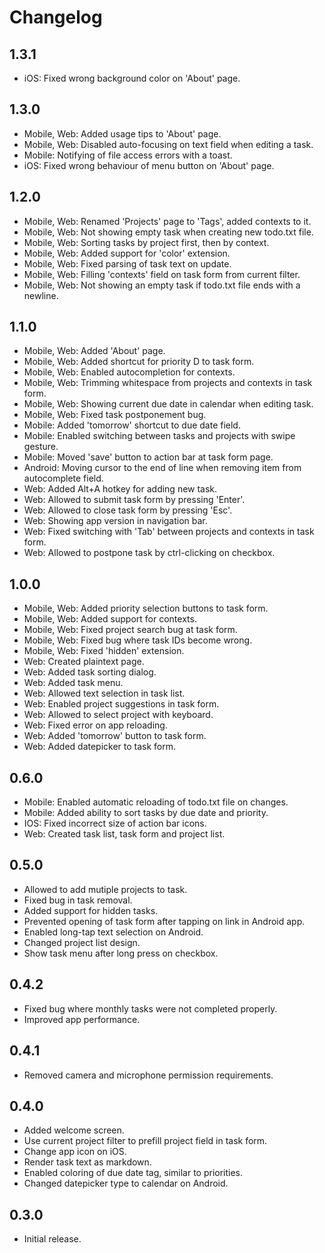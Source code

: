 # Changelog

## 1.3.1

- iOS: Fixed wrong background color on 'About' page.

## 1.3.0

- Mobile, Web: Added usage tips to 'About' page.
- Mobile, Web: Disabled auto-focusing on text field when editing a task.
- Mobile: Notifying of file access errors with a toast.
- iOS: Fixed wrong behaviour of menu button on 'About' page.

## 1.2.0

- Mobile, Web: Renamed 'Projects' page to 'Tags', added contexts to it.
- Mobile, Web: Not showing empty task when creating new todo.txt file.
- Mobile, Web: Sorting tasks by project first, then by context.
- Mobile, Web: Added support for 'color' extension.
- Mobile, Web: Fixed parsing of task text on update.
- Mobile, Web: Filling 'contexts' field on task form from current filter.
- Mobile, Web: Not showing an empty task if todo.txt file ends with a newline.

## 1.1.0

- Mobile, Web: Added 'About' page.
- Mobile, Web: Added shortcut for priority D to task form.
- Mobile, Web: Enabled autocompletion for contexts.
- Mobile, Web: Trimming whitespace from projects and contexts in task form.
- Mobile, Web: Showing current due date in calendar when editing task.
- Mobile, Web: Fixed task postponement bug.
- Mobile: Added 'tomorrow' shortcut to due date field.
- Mobile: Enabled switching between tasks and projects with swipe gesture.
- Mobile: Moved 'save' button to action bar at task form page.
- Android: Moving cursor to the end of line when removing item from autocomplete field.
- Web: Added Alt+A hotkey for adding new task.
- Web: Allowed to submit task form by pressing 'Enter'.
- Web: Allowed to close task form by pressing 'Esc'.
- Web: Showing app version in navigation bar.
- Web: Fixed switching with 'Tab' between projects and contexts in task form.
- Web: Allowed to postpone task by ctrl-clicking on checkbox.

## 1.0.0

- Mobile, Web: Added priority selection buttons to task form.
- Mobile, Web: Added support for contexts.
- Mobile, Web: Fixed project search bug at task form.
- Mobile, Web: Fixed bug where task IDs become wrong.
- Mobile, Web: Fixed 'hidden' extension.
- Web: Created plaintext page.
- Web: Added task sorting dialog.
- Web: Added task menu.
- Web: Allowed text selection in task list.
- Web: Enabled project suggestions in task form.
- Web: Allowed to select project with keyboard.
- Web: Fixed error on app reloading.
- Web: Added 'tomorrow' button to task form.
- Web: Added datepicker to task form.

## 0.6.0

- Mobile: Enabled automatic reloading of todo.txt file on changes.
- Mobile: Added ability to sort tasks by due date and priority.
- IOS: Fixed incorrect size of action bar icons.
- Web: Created task list, task form and project list.

## 0.5.0

- Allowed to add mutiple projects to task.
- Fixed bug in task removal.
- Added support for hidden tasks.
- Prevented opening of task form after tapping on link in Android app.
- Enabled long-tap text selection on Android.
- Changed project list design.
- Show task menu after long press on checkbox.

## 0.4.2

- Fixed bug where monthly tasks were not completed properly.
- Improved app performance.

## 0.4.1

- Removed camera and microphone permission requirements.

## 0.4.0

- Added welcome screen.
- Use current project filter to prefill project field in task form.
- Change app icon on iOS.
- Render task text as markdown.
- Enabled coloring of due date tag, similar to priorities.
- Changed datepicker type to calendar on Android.

## 0.3.0

- Initial release.
